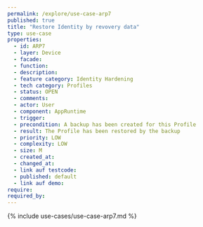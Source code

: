 ```yaml
---
permalink: /explore/use-case-arp7
published: true
title: "Restore Identity by revovery data"
type: use-case
properties:
  - id: ARP7
  - layer: Device
  - facade:
  - function:
  - description:
  - feature category: Identity Hardening
  - tech category: Profiles
  - status: OPEN
  - comments:
  - actor: User
  - component: AppRuntime
  - trigger:
  - precondition: A backup has been created for this Profile
  - result: The Profile has been restored by the backup
  - priority: LOW
  - complexity: LOW
  - size: M
  - created_at:
  - changed_at:
  - link auf testcode:
  - published: default
  - link auf demo:
require:
required_by:
---
```


{% include use-cases/use-case-arp7.md %}